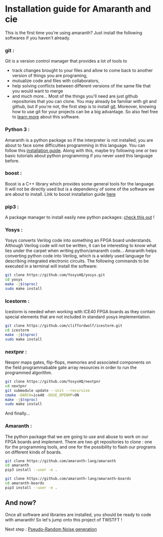# Installation guide for Amaranth and cie

This is the first time you're using amaranth? Just install the following softwares if you haven't already.

### git :
Git is a version control manager that provides a lot of tools to
- track changes brought to your files and allow to come back to another version of things you are programing,
- mutualize code and files with collaborators, 
- help solving conflicts between different versions of the same file that you would want to merge
- and much more...
Most of the things you'll need are just github repositories that you can clone. 
You may already be familiar with git and github, but if you're not, the first step is to install [git](https://git-scm.com/book/en/v2/Getting-Started-Installing-Git). 
Moreover, knowing how to use git for your projects can be a big advantage. So also feel free to [learn more](https://git-scm.com/book/en/v2/Getting-Started-About-Version-Control) about this software. 


### Python 3 :
Amaranth is a python package so if the interpreter is not installed, you are about to face some difficulties programming in this language.
You can follow this [installation guide](https://wiki.python.org/moin/BeginnersGuide/Download). Along with this, maybe try following one or two basic tutorials about python programming if you never used this language before.

### boost :
Boost is a C++ library which provides some general tools for the language. It will not be directly used but is a dependency of 
some of the software we are about to install.
Link to boost installation guide [here](https://www.boost.org/doc/libs/1_79_0/more/getting_started/index.html)

### pip3 :
A package manager to install easily new python packages: [check this out](https://www.activestate.com/resources/quick-reads/how-to-install-and-use-pip3/) !

### Yosys :
Yosys converts Verilog code into something an FPGA board understands. Although Verilog code will not be written, it can be interesting to know what lies under the carpet when writing python/amaranth code... Amaranth helps converting python code into Verilog, which is a widely used language for describing integrated electronic circuits. The following commands to be executed in a terminal will install the software:

```bash
git clone https://github.com/YosysHQ/yosys.git
cd yosys
make -j$(nproc)
sudo make install
```

### Icestorm :
Icestorm is needed when working with ICE40 FPGA boards as they contain special elements that are not included in standard yosys implementation.

```bash
git clone https://github.com/cliffordwolf/icestorm.git
cd icestorm
make -j$(nproc)
sudo make install
```

### nextpnr :

Nexpnr maps gates, flip-flops, memories and associated components on the field programmabable gate array resources in order to run the
programmed algorithm.

```bash
git clone https://github.com/YosysHQ/nextpnr
cd nextpnr
git submodule update --init --recursive
cmake -DARCH=ice40 -DUSE_OPENMP=ON
make -j$(nproc)
sudo make install
```

And finally... 
### Amaranth :

The python package that we are going to use and abuse to work on our FPGA boards and implement.
There are two git repositories to clone : one for the programming tools, and one for the possibility to flash our programs on different kinds of boards.

```bash
git clone https://github.com/amaranth-lang/amaranth
cd amaranth
pip3 install --user -e .

git clone https://github.com/amaranth-lang/amaranth-boards
cd amaranth-boards
pip3 install --user -e .
```

## And now?

Once all software and libraries are installed, you should be ready to code with amaranth! So let's jump onto this project of TWSTFT ! 

Next step : [Pseudo-Random Noise generation](1_PRN.md)
